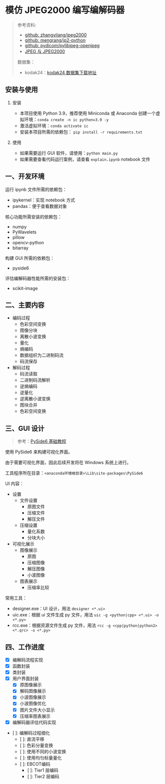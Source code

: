 # 模仿 JPEG2000 编写编解码器

> 参考资料:
>
> - [github: zhangyilang/jpeg2000](https://github.com/zhangyilang/jpeg2000/blob/master/code/compress.py)
> - [github: mengrang/jp2-python](https://github.com/mengrang/jp2-python/tree/master/tests)
> - [github: pydicom/pylibjpeg-openjpeg](https://github.com/pydicom/pylibjpeg-openjpeg)
> - [JPEG 与 JPEG2000](https://www.cnblogs.com/huty/p/8519045.html)
>
> 数据集：
>
> - kodak24：[kodak24 数据集下载地址](https://r0k.us/graphics/kodak/)

## 安装与使用

1. 安装

   - 本项目使用 Python 3.9，推荐使用 Miniconda 或 Anaconda 创建一个虚拟环境：`conda create -n ic python=3.9 -y`
   - 激活虚拟环境：`conda activate ic`
   - 安装本项目所需的依赖包： `pip install -r requirements.txt`

2. 使用

   - 如果需要运行 GUI 软件，请使用：`python main.py`
   - 如果需要查看代码运行案例，请查看 `explain.ipynb` notebook 文件

## 一、开发环境

运行 ipynb 文件所需的依赖包：

- ipykernel：实现 notebook 方式
- pandas：便于查看数据对象

核心功能所需安装的依赖包：

- numpy
- PyWavelets
- pillow
- opencv-python
- bitarray

构建 GUI 所需的依赖包：

- pyside6

评估编解码器性能所需的安装包：

- scikit-image

## 二、主要内容

- 编码过程
  - 色彩空间变换
  - 图像分块
  - 离散小波变换
  - 量化
  - 熵编码
  - 数据组织为二进制码流
  - 码流保存
- 解码过程
  - 码流读取
  - 二进制码流解析
  - 逆熵编码
  - 逆量化
  - 逆离散小波变换
  - 图块合并
  - 色彩空间变换

## 三、GUI 设计

> 参考：[PySide6 基础教程](https://blog.csdn.net/qq_45062768/article/details/132357617)

使用 PySide6 来构建可视化界面。

由于需要可视化界面，因此后续开发将在 Windows 系统上进行。

工具程序所在目录：`<anaconda环境根目录>\Lib\site-packages\PySide6`

UI 内容：

- 设置
  - 文件设置
    - 原图文件
    - 压缩文件
    - 解压文件
  - 压缩设置
    - 量化系数
    - 分块大小
- 可视化展示
  - 图像展示
    - 原图
    - 压缩图像
    - 解压图像
    - 小波图像
  - 图表展示
    - 压缩率比较

常用工具：

- designer.exe：UI 设计，用法 `designer <*.ui>`
- uic.exe：根据 ui 文件生成 py 文件，用法 `uic -g <python|cpp> <*.ui> -o <*.py>`
- rcc.exe：根据资源文件生成 py 文件，用法 `rcc -g <cpp|python|python2> <*.qrc> -o <*.py>`

## 四、工作进度

- [x] 编解码流程实现
- [x] 函数封装
- [x] 类封装
- [x] 用户界面封装
  - [x] 原图像展示
  - [x] 解码图像展示
  - [x] 小波图像展示
  - [x] 小波图像优化
  - [x] 图片文件大小显示
  - [x] 压缩率图表展示
- [x] 编解码器评估代码实现
- [ ]: 编解码过程细化
  - [ ]: 直流平移
  - [ ]: 色彩分量变换
  - [ ]: 使用不同的小波变换
  - [ ]: 使用均匀标量量化
  - [ ]: EBCOT编码
    - [ ]: Tier1 层编码
    - [ ]: Tier2 层编码
